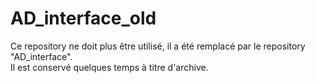 # AD_interface_old
Ce repository ne doit plus être utilisé, il a été remplacé par le repository "AD_interface".<br>
Il est conservé quelques temps à titre d'archive.
